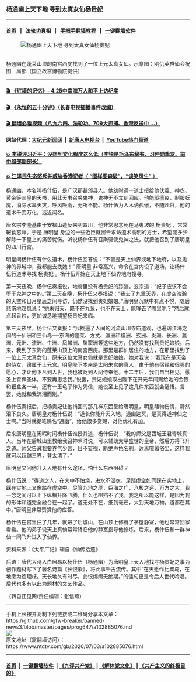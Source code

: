 ### 杨通幽上天下地 寻到太真女仙杨贵妃
------------------------

#### [首页](https://github.com/gfw-breaker/banned-news3/blob/master/README.md) &nbsp;&nbsp;|&nbsp;&nbsp; [法轮功真相](https://github.com/begood0513/basic/blob/master/README.md)  &nbsp;&nbsp;|&nbsp;&nbsp; [手把手翻墙教程](https://github.com/gfw-breaker/guides/wiki)  &nbsp;&nbsp;|&nbsp;&nbsp; [一键翻墙软件](https://github.com/gfw-breaker/nogfw/blob/master/README.md)  



<div><div class="featured_image">
 <figure>
  <img alt="杨通幽上天下地 寻到太真女仙杨贵妃" src="https://i.ntdtv.com/assets/uploads/2020/07/2020-07-03_151630-800x450.jpg"/>
 </figure><br/>
 <span class="caption">
  杨通幽在蓬莱山顶的南宫西庑找到了一位上元太真女仙。示意图：明仇英群仙会祝图　局部（国立故宫博物院提供）
 </span>
</div>
</div><hr/>

#### [ 🎬  《红墙的记忆》- 4.25中南海万人和平上访纪实](http://141.164.39.94:10000/videos/legend/425.html)

#### [ 🎬  《永恒的五十分钟》（长春电视插播事件改编） ](http://141.164.39.94:10000/videos/news/ComingForYou-2.html)

#### [ 🎬  翻墙必看视频（八九六四、法轮功、709大抓捕、香港反送中 ...）](https://github.com/gfw-breaker/links/blob/master/banned.md)

#### 网站代理：[大纪元新闻网](http://167.172.10.89:10080/gb/) &nbsp;|&nbsp; [新唐人电视台](http://167.172.10.89:8808/gb/) &nbsp;|&nbsp; [YouTube热门频道](http://158.247.203.241/youtube.html)

#### [ 💥 李锐评习近平：没想到文化程度这么低（李锐是毛泽东秘书、习仲勋挚友、前中组部副部长）](http://141.164.39.94:10000/videos/res/Communist/lirui-xi.html)

#### [ 💥 江泽民失态怒斥并威胁香港记者（ “图样图森破”，“谈笑风生” ）](http://141.164.39.94:10000/videos/res/realjzm/naive.html)

<div><div class="post_content" itemprop="articleBody">
 <p>
  杨通幽，本名叫杨什伍，是广汉郡甚邠县人。他幼时遇一道士授给他伏羲、神农、黄帝等三皇的天书，用此天书召唤鬼神，鬼神无不立刻回应。他能驱瘟疫，制服妖魔，消除水旱天灾，呼风唤雨，无所不能。杨什伍为人木讷孤傲，不随凡俗，他的道术千变万化，远近闻名。
 </p>
 <p>
  唐玄宗李隆基由于安禄山造反来到四川，他非常思念死在马嵬坡的
  <ok href="https://www.ntdtv.com/gb/杨贵妃.htm">
   杨贵妃
  </ok>
  ，常常辍食忘寐。于是
  <ok href="https://www.ntdtv.com/gb/唐明皇.htm">
   唐明皇
  </ok>
  身边的一些近臣就密令求访道术高明的方士，希望能多少解除一下皇上的痛苦忧伤。听说杨什伍有召聚驱使鬼神之法，就把他召到了唐明皇的四川行宫。
 </p>
 <p>
  明皇问杨什伍有什么道术，杨什伍回答说：“不管是天上仙界或地下地府，以及鬼神的界域中，我都能去找她！”
  <ok href="https://www.ntdtv.com/gb/唐明皇.htm">
   唐明皇
  </ok>
  非常高兴，命令在宫内设了道场，让杨什伍行道术寻找
  <ok href="https://www.ntdtv.com/gb/杨贵妃.htm">
   杨贵妃
  </ok>
  。杨什伍开始在天上地下仙界地府搜寻。
 </p>
 <p>
  第一天夜晚，杨什伍奏报说，地府里没有杨贵妃的踪迹。玄宗道：“妃子应该不会堕于鬼神之中的。”第二天夜晚，杨什伍又奏报说：“我去了九重天界，在虚空浩瀚的天空和日月星辰之间寻访，仍然没找到贵妃娘娘。”唐明皇沉默中有点不悦，随后悲伤地叹息说：“她未归天，既不在九泉，也不在天上，能够去了哪里呢？”然后就点起香烛，更加诚恳地期望杨贵妃来临。
 </p>
 <p>
  第三天夜里，杨什伍又奏报：“我找遍了人间的河流山川寺庙道观，也遍访江海之间的十仙洲和三仙岛──东海的蓬莱、方丈、瀛洲和祖洲、玄洲、炎洲、长洲、瀛洲、元洲、流洲、生洲、凤麟洲、聚窟洲等这些地方，仍然没有找到贵妃娘娘。后来，我到了东海的蓬莱山顶上的南宫西庑。那里是群仙居住的地方，在那里找到了一位上元太真女仙，原来这位太真女仙就是贵妃娘娘。她对我说：‘我现在是天帝的侍女，隶属于上元宫。明皇陛下本来是太阳朱宫的真人，由于他有宿缘和很强的愿心，才让他下凡到人世，我也被贬到人间侍奉他。十二年后，我们自当相见，愿圣上善保圣体，不要再思念我。’说罢，贵妃娘娘取出陛下在开元年间赐给她的金钗和钿盒各一半，还有一玉龟子作为凭信，她说圣上见了这几件东西就会醒悟。言罢，她就和我流泪而别。”
 </p>
 <p>
  杨什伍奏报后，把杨贵妃让他捎回的那几样东西呈给唐明皇，明皇睹物伤情，潸然泪下良久。唐明皇对杨什伍说：“道长你能升天入地，通幽达冥，是真得道神仙之士啊。”当时就提笔赐名“通幽”，给他很多赏赐，对他优礼有加。
 </p>
 <p>
  后来唐明皇在闲暇时问杨什伍谁授其道，杨什伍说：“我的师父是西城王君青城真人。当年在后城山里教给我召神术时说，可以辅助太平盛世的皇帝，然后方得飞升之道。师父告诫我要养气少言，目不妄视，断绝声色名利，远离喧嚣俗尘，这样我就可以超越三界，登太清了。”
 </p>
 <p>
  唐明皇又问他升天入地有什么途径，怕什么东西阻碍？
 </p>
 <p>
  杨什伍说：“得道之人，在火中不怕烧，进水不湿衣，足踏虚空如同踩在实地上，踩在实地上又像踏在虚空中。尽管九地之厚，巨海之广，八极之远，万方之大，我一念之间可以上下纵横升降飞腾，什么也阻挡不了我。我之所以能这样，是因为我的形体和道完全融合在一起了。道无处不在，细到毫芒，大到天地万物，道都在其中。”唐明皇非常赞赏他的应答。
 </p>
 <p>
  杨什伍在宫里住了几年，就进了后城山，在山顶上修葺了茅屋静室，他也常常回家看看。他的弟子说天上真仙常常降临他的静室指导他修炼。后来，杨什伍和一群神仙一同飞升进入了仙界。
 </p>
 <p>
  资料来源：《太平广记》辑自《仙传拾遗》
 </p>
 <p>
  后语：唐代大诗人白居易以杨什伍（杨通幽）为唐明皇上天入地找寻杨贵妃之事为创作题材写下了著名诗篇《长恨歌》，将此事千古流传。其中“在天愿作比翼鸟，在地愿为连理枝。天长地久有时尽，此恨绵绵无绝期。”的佳句更是令后人世代吟唱。后代也多有以此为题材的文艺作品。
 </p>
 <p>
  （转自正见网/责任编辑：张信燕）
 </p>
 <div class="single_ad">
 </div>
</div>
</div>
<hr/>
手机上长按并复制下列链接或二维码分享本文章：<br/>
https://github.com/gfw-breaker/banned-news3/blob/master/pages/prog647/a102885076.md <br/>
<a href='https://github.com/gfw-breaker/banned-news3/blob/master/pages/prog647/a102885076.md'><img src='https://github.com/gfw-breaker/banned-news3/blob/master/pages/prog647/a102885076.md.png'/></a> <br/>
原文地址（需翻墙访问）：https://www.ntdtv.com/gb/2020/07/03/a102885076.html


------------------------
#### [首页](https://github.com/gfw-breaker/banned-news3/blob/master/README.md) &nbsp;|&nbsp; [一键翻墙软件](https://github.com/gfw-breaker/nogfw/blob/master/README.md) &nbsp;| [《九评共产党》](https://github.com/gfw-breaker/9ping.md/blob/master/README.md#九评之一评共产党是什么) | [《解体党文化》](https://github.com/gfw-breaker/jtdwh.md/blob/master/README.md) | [《共产主义的终极目的》](https://github.com/gfw-breaker/gczydzjmd.md/blob/master/README.md)


<img src='http://gfw-breaker.win/banned-news3/pages/prog647/a102885076.md' width='0px' height='0px'/>